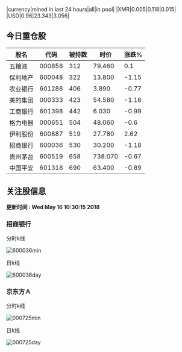|currency|mined in last 24 hours|all|in pool|
|XMR|0.005|0.118|0.015|
|USD|0.96|23.343|3.056|

## 今日重仓股 

|股名|代码|被持数|时价|涨跌%|
|---|---|---|---|---|
|五粮液|000858|312|79.460|0.1|
|保利地产|600048|322|13.800|-1.15|
|农业银行|601288|406|3.890|-0.77|
|美的集团|000333|423|54.580|-1.16|
|工商银行|601398|442|6.030|-0.99|
|格力电器|000651|504|48.060|-0.6|
|伊利股份|600887|519|27.780|2.62|
|招商银行|600036|530|30.200|-1.18|
|贵州茅台|600519|658|738.070|-0.67|
|中国平安|601318|690|63.400|-0.89|

## 关注股信息
**更新时间 : Wed May 16 10:30:15 2018**
### 招商银行 
分时k线

![600036min](http://image.sinajs.cn/newchart/min/n/sh600036.gif)

日k线

![600036day](http://image.sinajs.cn/newchart/daily/n/sh600036.gif)

### 京东方Ａ 
分时k线

![000725min](http://image.sinajs.cn/newchart/min/n/sz000725.gif)

日k线

![000725day](http://image.sinajs.cn/newchart/daily/n/sz000725.gif)
